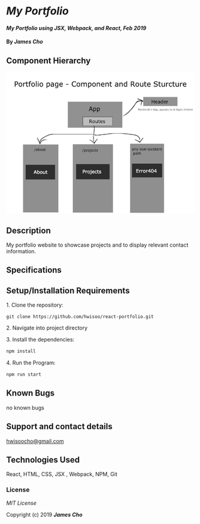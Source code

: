 # _My Portfolio_

#### _My Portfolio using JSX, Webpack, and React, Feb 2019_

#### By _**James Cho**_

## Component Hierarchy

![Alt text](src/assets/images/structure.jpg?raw=true 'structure')

## Description

My portfolio website to showcase projects and to display relevant contact information.

## Specifications

## Setup/Installation Requirements

1\. Clone the repository:

```
git clone https://github.com/hwisoo/react-portfolio.git
```

2\. Navigate into project directory

3\. Install the dependencies:

```bash
npm install
```

4\. Run the Program:

```bash
npm run start
```

## Known Bugs

no known bugs

## Support and contact details

hwisoocho@gmail.com

## Technologies Used

React, HTML, CSS, JSX , Webpack, NPM, Git

### License

_MIT License_

Copyright (c) 2019 **_James Cho_**
